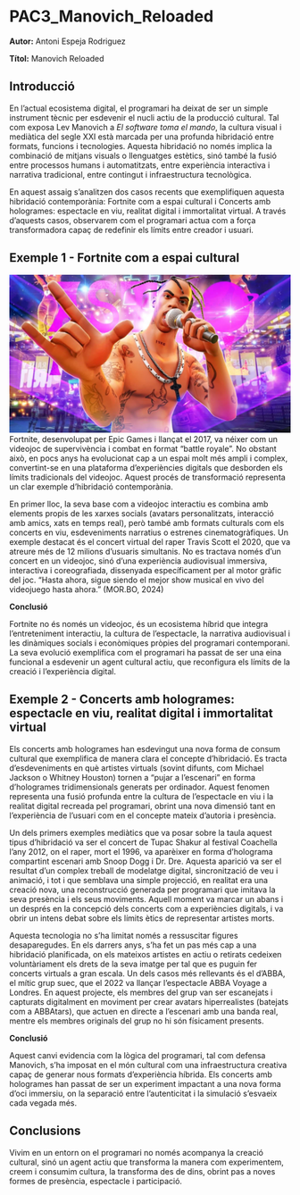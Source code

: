 # PAC3_Manovich_Reloaded
**Autor:** Antoni Espeja Rodriguez 

**Títol:** Manovich Reloaded

## Introducció
En l’actual ecosistema digital, el programari ha deixat de ser un simple instrument tècnic per esdevenir el nucli actiu de la producció cultural. Tal com exposa Lev Manovich a *El software toma el mando*, la cultura visual i mediàtica del segle XXI està marcada per una profunda hibridació entre formats, funcions i tecnologies. Aquesta hibridació no només implica la combinació de mitjans visuals o llenguatges estètics, sinó també la fusió entre processos humans i automatitzats, entre experiència interactiva i narrativa tradicional, entre contingut i infraestructura tecnològica.

En aquest assaig s’analitzen dos casos recents que exemplifiquen aquesta hibridació contemporània: Fortnite com a espai cultural i Concerts amb hologrames: espectacle en viu, realitat digital i immortalitat virtual. A través d’aquests casos, observarem com el programari actua com a força transformadora capaç de redefinir els límits entre creador i usuari.

## Exemple 1 - Fortnite com a espai cultural
![](https://github.com/Tonier4/PAC3_Manovich_Reloaded/blob/main/github_1.jpeg)
Fortnite, desenvolupat per Epic Games i llançat el 2017, va néixer com un videojoc de supervivència i combat en format “battle royale”. No obstant això, en pocs anys ha evolucionat cap a un espai molt més ampli i complex, convertint-se en una plataforma d’experiències digitals que desborden els límits tradicionals del videojoc. Aquest procés de transformació representa un clar exemple d’hibridació contemporània.

En primer lloc, la seva base com a videojoc interactiu es combina amb elements propis de les xarxes socials (avatars personalitzats, interacció amb amics, xats en temps real), però també amb formats culturals com els concerts en viu, esdeveniments narratius o estrenes cinematogràfiques. Un exemple destacat és el concert virtual del raper Travis Scott el 2020, que va atreure més de 12 milions d’usuaris simultanis. No es tractava només d’un concert en un videojoc, sinó d’una experiència audiovisual immersiva, interactiva i coreografiada, dissenyada específicament per al motor gràfic del joc. “Hasta ahora, sigue siendo el mejor show musical en vivo del videojuego hasta ahora.” (MOR.BO, 2024)

**Conclusió**

Fortnite no és només un videojoc, és un ecosistema híbrid que integra l’entreteniment interactiu, la cultura de l’espectacle, la narrativa audiovisual i les dinàmiques socials i econòmiques pròpies del programari contemporani. La seva evolució exemplifica com el programari ha passat de ser una eina funcional a esdevenir un agent cultural actiu, que reconfigura els límits de la creació i l’experiència digital.


## Exemple 2 - Concerts amb hologrames: espectacle en viu, realitat digital i immortalitat virtual

Els concerts amb hologrames han esdevingut una nova forma de consum cultural que exemplifica de manera clara el concepte d’hibridació. Es tracta d’esdeveniments en què artistes virtuals (sovint difunts, com Michael Jackson o Whitney Houston) tornen a “pujar a l’escenari” en forma d’hologrames tridimensionals generats per ordinador. Aquest fenomen representa una fusió profunda entre la cultura de l’espectacle en viu i la realitat digital recreada pel programari, obrint una nova dimensió tant en l’experiència de l’usuari com en el concepte mateix d’autoria i presència.

Un dels primers exemples mediàtics que va posar sobre la taula aquest tipus d’hibridació va ser el concert de Tupac Shakur al festival Coachella l’any 2012, on el raper, mort el 1996, va aparèixer en forma d’holograma compartint escenari amb Snoop Dogg i Dr. Dre. Aquesta aparició va ser el resultat d’un complex treball de modelatge digital, sincronització de veu i animació, i tot i que semblava una simple projecció, en realitat era una creació nova, una reconstrucció generada per programari que imitava la seva presència i els seus moviments. Aquell moment va marcar un abans i un després en la concepció dels concerts com a experiències digitals, i va obrir un intens debat sobre els límits ètics de representar artistes morts.

Aquesta tecnologia no s’ha limitat només a ressuscitar figures desaparegudes. En els darrers anys, s’ha fet un pas més cap a una hibridació planificada, on els mateixos artistes en actiu o retirats cedeixen voluntàriament els drets de la seva imatge per tal que es puguin fer concerts virtuals a gran escala. Un dels casos més rellevants és el d’ABBA, el mític grup suec, que el 2022 va llançar l’espectacle ABBA Voyage a Londres. En aquest projecte, els membres del grup van ser escanejats i capturats digitalment en moviment per crear avatars hiperrealistes (batejats com a ABBAtars), que actuen en directe a l’escenari amb una banda real, mentre els membres originals del grup no hi són físicament presents.

**Conclusió**

Aquest canvi evidencia com la lògica del programari, tal com defensa Manovich, s’ha imposat en el món cultural com una infraestructura creativa capaç de generar nous formats d’experiència híbrida. Els concerts amb hologrames han passat de ser un experiment impactant a una nova forma d’oci immersiu, on la separació entre l’autenticitat i la simulació s’esvaeix cada vegada més.

## Conclusions

Vivim en un entorn on el programari no només acompanya la creació cultural, sinó un agent actiu que transforma la manera com experimentem, creem i consumim cultura, la transforma des de dins, obrint pas a noves formes de presència, espectacle i participació. 
